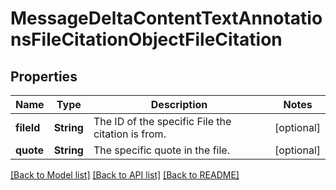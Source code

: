 # MessageDeltaContentTextAnnotationsFileCitationObjectFileCitation

## Properties
Name | Type | Description | Notes
------------ | ------------- | ------------- | -------------
**fileId** | **String** | The ID of the specific File the citation is from. | [optional] 
**quote** | **String** | The specific quote in the file. | [optional] 

[[Back to Model list]](../README.md#documentation-for-models) [[Back to API list]](../README.md#documentation-for-api-endpoints) [[Back to README]](../README.md)


